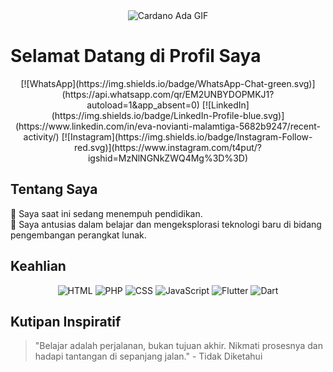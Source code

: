 <div align="center">
  <img src="https://media.tenor.com/images/.../tenor.gif" alt="Cardano Ada GIF" />
</div>

# Selamat Datang di Profil Saya

<div align="center">
  [![WhatsApp](https://img.shields.io/badge/WhatsApp-Chat-green.svg)](https://api.whatsapp.com/qr/EM2UNBYDOPMKJ1?autoload=1&app_absent=0)
  [![LinkedIn](https://img.shields.io/badge/LinkedIn-Profile-blue.svg)](https://www.linkedin.com/in/eva-novianti-malamtiga-5682b9247/recent-activity/)
  [![Instagram](https://img.shields.io/badge/Instagram-Follow-red.svg)](https://www.instagram.com/t4put/?igshid=MzNlNGNkZWQ4Mg%3D%3D)
</div>

## Tentang Saya

🔭 Saya saat ini sedang menempuh pendidikan. <br>
🌱 Saya antusias dalam belajar dan mengeksplorasi teknologi baru di bidang pengembangan perangkat lunak.

## Keahlian

<div align="center">
  <img src="https://img.icons8.com/color/48/000000/html-5--v1.png" alt="HTML" />
  <img src="https://img.icons8.com/color/48/000000/php.png" alt="PHP" />
  <img src="https://img.icons8.com/color/48/000000/css3.png" alt="CSS" />
  <img src="https://img.icons8.com/color/48/000000/javascript--v1.png" alt="JavaScript" />
  <img src="https://img.icons8.com/color/48/000000/flutter.png" alt="Flutter" />
  <img src="https://img.icons8.com/color/48/000000/dart.png" alt="Dart" />
</div>

## Kutipan Inspiratif

> "Belajar adalah perjalanan, bukan tujuan akhir. Nikmati prosesnya dan hadapi tantangan di sepanjang jalan." - Tidak Diketahui
